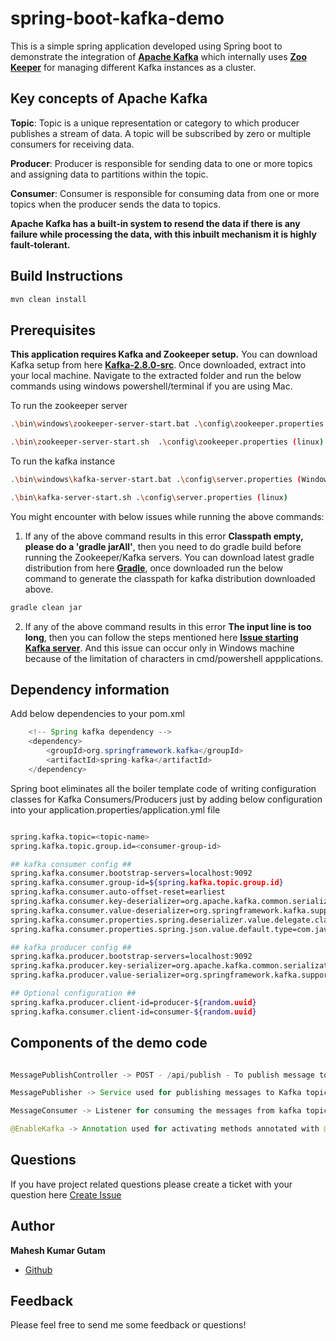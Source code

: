 # spring-boot-kafka-demo

This is a simple spring application developed using Spring boot to demonstrate the integration of **[Apache Kafka](https://kafka.apache.org/)** which internally uses **[Zoo Keeper](https://zookeeper.apache.org/)** for managing different Kafka instances as a cluster. 

## Key concepts of Apache Kafka

**Topic**: Topic is a unique representation or category to which producer publishes a stream of data. A topic will be subscribed by zero or multiple consumers for receiving data.

**Producer**: Producer is responsible for sending data to one or more topics and assigning data to partitions within the topic.

**Consumer**: Consumer is responsible for consuming data from one or more topics when the producer sends the data to topics.

**Apache Kafka has a built-in system to resend the data if there is any failure while processing the data, with this inbuilt mechanism it is highly fault-tolerant.**

## Build Instructions

```bash
mvn clean install
```

## Prerequisites
**This application requires Kafka and Zookeeper setup.**
You can download Kafka setup from here **[Kafka-2.8.0-src](https://kafka.apache.org/downloads)**. Once downloaded, extract into your local machine. Navigate to the extracted folder and run the below commands using windows powershell/terminal if you are using Mac.

To run the zookeeper server

```bash
.\bin\windows\zookeeper-server-start.bat .\config\zookeeper.properties (Windows)

.\bin\zookeeper-server-start.sh  .\config\zookeeper.properties (linux)

```
To run the kafka instance

```bash
.\bin\windows\kafka-server-start.bat .\config\server.properties (Windows)

.\bin\kafka-server-start.sh .\config\server.properties (linux)
```

You might encounter with below issues while running the above commands:

1. If any of the above command results in this error **Classpath empty, please do a 'gradle jarAll'**, then you need to do gradle build before running the Zookeeper/Kafka servers. You can download latest gradle distribution from here **[Gradle](https://gradle.org/releases/)**, once downloaded run the below command to generate the classpath for kafka distribution downloaded above.

```bash
gradle clean jar
```
2. If any of the above command results in this error **The input line is too long**, then you can follow the steps mentioned here **[Issue starting Kafka server](https://stackoverflow.com/questions/48834927/the-input-line-is-too-long-when-starting-kafka)**. And this issue can occur only in Windows machine because of the limitation of characters in cmd/powershell appplications.

## Dependency information

Add below dependencies to your pom.xml

```java
	<!-- Spring kafka dependency -->
	<dependency>
		<groupId>org.springframework.kafka</groupId>
		<artifactId>spring-kafka</artifactId>
	</dependency>
```
Spring boot eliminates all the boiler template code of writing configuration classes for Kafka Consumers/Producers just by adding below configuration into your application.properties/application.yml file

```bash

spring.kafka.topic=<topic-name>
spring.kafka.topic.group.id=<consumer-group-id>

## kafka consumer config ##
spring.kafka.consumer.bootstrap-servers=localhost:9092
spring.kafka.consumer.group-id=${spring.kafka.topic.group.id}
spring.kafka.consumer.auto-offset-reset=earliest
spring.kafka.consumer.key-deserializer=org.apache.kafka.common.serialization.StringDeserializer
spring.kafka.consumer.value-deserializer=org.springframework.kafka.support.serializer.ErrorHandlingDeserializer
spring.kafka.consumer.properties.spring.deserializer.value.delegate.class: org.springframework.kafka.support.serializer.JsonDeserializer
spring.kafka.consumer.properties.spring.json.value.default.type=com.java.techhub.kafka.demo.model.UserDetails

## kafka producer config ##
spring.kafka.producer.bootstrap-servers=localhost:9092
spring.kafka.producer.key-serializer=org.apache.kafka.common.serialization.StringSerializer
spring.kafka.producer.value-serializer=org.springframework.kafka.support.serializer.JsonSerializer

## Optional configuration ##
spring.kafka.producer.client-id=producer-${random.uuid}
spring.kafka.consumer.client-id=consumer-${random.uuid}

```

## Components of the demo code

``` java

MessagePublishController -> POST - /api/publish - To publish message to a topic with payload as user details object

MessagePublisher -> Service used for publishing messages to Kafka topic using KafkaTemplate

MessageConsumer -> Listener for consuming the messages from kafka topic, uses @KafkaListener annotation

@EnableKafka -> Annotation used for activating methods annotated with @KafkaListener annotation as message consumers

```

## Questions
If you have project related questions please create a ticket with your question here [Create Issue](https://github.com/MaheshIare/spring-boot-kafka-demo/issues)


## Author

**Mahesh Kumar Gutam**

* [Github](https://github.com/MaheshIare)

## Feedback
Please feel free to send me some feedback or questions!